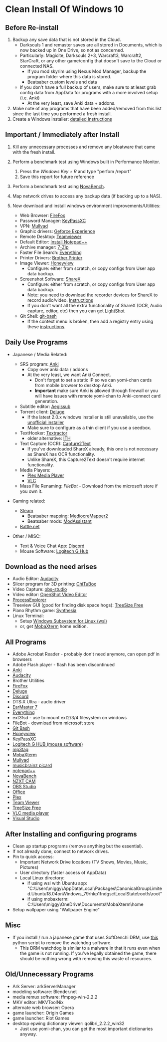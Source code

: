 # Clean Install Of Windows 10

## Before Re-install

1. Backup any save data that is not stored in the Cloud.
    - Darksouls 1 and remaster saves are all stored in Documents, which is now backed up in One Drive, so not as concerned.
    - Particularly: Magicite, Darksouls 2+3, Warcraft3, Warcraft2, StarCraft, or any other game/config that doesn't save to the Cloud or connected NAS.
	    - If you mod skyrim using Nexus Mod Manager, backup the program folder where this data is stored.
	    - Beatsaber custom levels and data
    - If you don't have a full backup of users, make sure to at least grab config data from AppData for programs with a more involved setup (i.e. Anki)
	    - At the very least, save Anki data + addons.
2. Make note of any programs that have been added/removed from this list since the last time you performed a fresh install.
3. Create a Windows installer: [detailed Instructions](https://www.microsoft.com/en-us/software-download/windows10?d2784474-fdb0-4e9d-9e47-5e88c0e053ec=True)
 
## Important / Immediately after Install

1. Kill any unnecessary processes and remove any bloatware that came with the fresh install.
2. Perform a benchmark test using Windows built in Performance Monitor.
    1. Press the *Windows Key + R* and type "perfom /report"
    2. Save this report for future reference
3. Perform a benchmark test using [NovaBench](https://novabench.com/files/novabench.msi).
3. Map network drives to access any backup data (if backing up to a NAS).
4. Now download and install windows environment improvements/Utilities:

    - Web Browser: [FireFox](https://www.mozilla.org/en-US/firefox/download/thanks/)
	- Password Manager: [KeyPassXC](https://keepassxc.org/download/#windows)
    - VPN: [Mullvad](https://mullvad.net/en/download/)
	- Graphic drivers: [Geforce Experience](https://www.nvidia.com/en-us/geforce/geforce-experience/)
    - Remote Desktop: [Teamviewer](https://www.teamviewer.com/en/teamviewer-automatic-download/)
    - Default Editor: [Install Notepad++](https://notepad-plus-plus.org/)
    - Archive manager: [7-Zip](https://www.7-zip.org/)
    - Faster File Search: [Everything](https://www.voidtools.com/)
    - Printer Drivers: [Brother Printer](https://www.brother-usa.com/home/printers-fax)
    - Image Viewer: [Honeyview](https://www.bandisoft.com/honeyview/)
        - Configure: either from scratch, or copy configs from User app data backup.
    - Screenshot Software: [ShareX](https://getsharex.com/)
        - Configure: either from scratch, or copy configs from User app data backup.
		- Note: you need to download the recorder devices for ShareX to record audio/video. [Instructions](https://sublimelms.com/docs/Video-App-Guide/Video%20App/How_to_record_screen_with_voice_using_Sharex_.html)
		- If you don't want all the extra functionality of ShareX (OCR, Audio capture, editor, etc) then you can get [LightShot](https://app.prntscr.com/en/index.html)
    - Git Shell: [git-bash](https://git-scm.com/downloads)
        - If the context menu is broken, then add a registry entry using these [instructions](https://stackoverflow.com/a/44019893).
	
 
 ## Daily Use Programs

- Japanese / Media Related:

    - SRS program: [Anki](https://apps.ankiweb.net/)
	    - Copy over anki data / addons
		- At the very least, we want Anki Connect.
		    - Don't forget to set a static IP so we can yomi-chan cards from mobile browser to desktop Anki.
			- **Important** make sure Anki is allowed through firewall or you will have issues with remote yomi-chan to Anki-connect card generation.
	- Subtitle editor: [Aegissub](http://www.aegisub.org/)
	- Torrent client: [Deluge](https://dev.deluge-torrent.org/wiki/Download)
	    - If the latest 2.0.x windows installer is still unavailable, use the [unofficial installer](https://forum.deluge-torrent.org/viewtopic.php?t=55776)
		- Make sure to configure as a thin client if you use a seedbox.
	- TextHooker: [Textractor](https://github.com/Artikash/Textractor)
	    - older alternative: [ITH](https://github.com/Erikhht/interactive-text-hooker/releases)
	- Text Capture (OCR): [Capture2Text](http://capture2text.sourceforge.net/)
	    - If you've downloaded ShareX already, this one is not necessary as ShareX has OCR functionality.
		- Unlike ShareX, this Capture2Text doesn't require internet functionality.
	- Media Players:
        - [Plex Media Player](https://www.plex.tv/media-server-downloads/#plex-app)
		- [VLC](https://www.videolan.org/vlc/)
	- Mass File Renaming: *FileBot* - Download from the microsoft store if you own it.
	
- Gaming related:

    - [Steam](https://store.steampowered.com/)
	    - Beatsaber mapping: [MediocreMapper2](https://bsmg.wiki/mapping/mediocre-map-assistant.html)
		- Beatsaber mods: [ModAssistant](https://github.com/Assistant/ModAssistant#Usage)
	- [Battle.net](https://www.blizzard.com/en-us/apps/battle.net/desktop)

- Other / MISC:

	- Text & Voice Chat App: [Discord](https://discord.com/)
	- Mouse Software: [Logitech G Hub](https://www.logitechg.com/en-us/innovation/g-hub.html)
	
	
## Download as the need arises

- Audio Editor: [Audacity](https://www.audacityteam.org/)
- Slicer program for 3D printing: [ChiTuBox](https://www.chitubox.com/en/download/chitubox-free)
- Video Capture: [obs-studio](https://obsproject.com/)
- Video editor: [OpenShot Video Editor](https://www.openshot.org/)
- [ProcessExplorer](https://docs.microsoft.com/en-us/sysinternals/downloads/process-explorer)
- Treeview GUI (good for finding disk space hogs): [TreeSize Free](https://www.jam-software.com/treesize_free)
- Piano Rhythm game: [Synthesia](https://synthesiagame.com/)
- Linux Terminal:
    - Setup [Windows Subsystem for Linux (wsl)](https://docs.microsoft.com/en-us/windows/wsl/install-win10)
	- or, get [MobaXterm](https://mobaxterm.mobatek.net/download.html) home edition.

## All Programs
- Adobe Acrobat Reader - probably don't need anymore, can open pdf in browsers
- Adobe Flash player - flash has been discontinued
- [Anki](https://apps.ankiweb.net/)
- [Audacity](https://www.audacityteam.org/)
- Brother Utilities
- [FireFox](https://www.mozilla.org/en-US/firefox/download/thanks/)
- [Deluge](https://ftp-osl.osuosl.org/pub/deluge/windows/)
- [Discord](https://discord.com/api/downloads/distributions/app/installers/latest?channel=stable&platform=win&arch=x86)
- DTS:X Ultra - audio driver
- [EarMaster 7](https://www.earmaster.com/downloads/free-versions.html)
- [Everything](https://www.voidtools.com/)
- ext3fsd - use to mount ext2/3/4 filesystem on windows
- FileBot - download from microsoft store
- [Git Bash](https://git-scm.com/download/win)
- [Honeyview](https://www.bandisoft.com/honeyview/dl.php?web)
- [KeyPassXC](https://keepassxc.org/download/#windows)
- [Logitech G HUB (mouse software)](https://download01.logi.com/web/ftp/pub/techsupport/gaming/lghub_installer.exe)
- [mp3tag](https://www.mp3tag.de/en/dodownload64.html)
- [MobaXterm](https://mobaxterm.mobatek.net/download-home-edition.html)
- [Mullvad](https://mullvad.net/download/app/exe/latest/)
- [musicbrainz picard](https://picard.musicbrainz.org/)
- [notepad++](https://notepad-plus-plus.org/downloads/)
- [NovaBench](https://novabench.com/files/novabench.msi)
- [NZXT CAM](https://nzxt-app.nzxt.com/NZXT-CAM-Setup.exe)
- [OBS Studio](https://obsproject.com/)
- [Office](https://www.microsoft.com/en-us/microsoft-365/p/microsoft-365-family/cfq7ttc0k5dm?icid=mscom_marcom_dlc&activetab=pivot:overviewtab)
- [Plex](https://www.plex.tv/media-server-downloads/#plex-app)
- [Team Viewer](https://download.teamviewer.com/download/TeamViewer_Setup_x64.exe)
- [TreeSize Free](https://customers.jam-software.de/downloadTrial.php?language=EN&article_no=80&ca=1)
- [VLC media player](https://www.videolan.org/vlc/)
- [Visual Studio](https://visualstudio.microsoft.com/)

## After Installing and configuring programs

- Clean up startup programs (remove anything but the essential).
- If not already done, connect to network drives.
- Pin to quick access:
    - Important Network Drive locations (TV Shows, Movies, Music, Pictures)
	- User directory (faster access of AppData)
	- Local Linux directory:
	     - if using wsl with Ubuntu app: "C:\Users\miggy\AppData\Local\Packages\CanonicalGroupLimited.Ubuntu18.04onWindows_79rhkp1fndgsc\LocalState\rootfs\root"
         - if using mobaxterm: C:\Users\miggy\OneDrive\Documents\MobaXterm\home
- Setup wallpaper using "Wallpaper Engine"

## Misc

- If you install / run a japanese game that uses SoftDenchi DRM, use [this](https://pastebin.com/wKJuWdVL) python script to remove the watchdog software.
    - This DRM watchdog is similar to a malware in that it runs even when the game is not running. If you've legally obtained the game, there should be nothing wrong with removing this waste of resources.

## Old/Unnecessary Programs

- Ark Server: arkServerManager
- modeling software: Blender.net
- media remux software: ffmpeg-win-2.2.2 
- MKV editor: MKVToolNix 
- alternate web browser: Opera
- game launcher: Origin Games 
- game launcher: Riot Games 
- desktop epwing dictionary viewer: qolibri_2.2.2_win32
	- Just use yomi-chan, you can get the most important dictionaries anyway.
	
